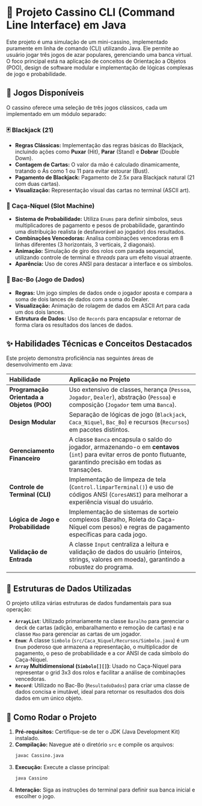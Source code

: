 # 🎰 Projeto Cassino CLI (Command Line Interface) em Java

Este projeto é uma simulação de um mini-cassino, implementado puramente em linha de comando (CLI) utilizando Java. Ele permite ao usuário jogar três jogos de azar populares, gerenciando uma banca virtual. O foco principal está na aplicação de conceitos de Orientação a Objetos (POO), design de software modular e implementação de lógicas complexas de jogo e probabilidade.

## 🎲 Jogos Disponíveis

O cassino oferece uma seleção de três jogos clássicos, cada um implementado em um módulo separado:

### 🃏 Blackjack (21)
* **Regras Clássicas:** Implementação das regras básicas do Blackjack, incluindo ações como **Puxar** (Hit), **Parar** (Stand) e **Dobrar** (Double Down).
* **Contagem de Cartas:** O valor da mão é calculado dinamicamente, tratando o Ás como 1 ou 11 para evitar estourar (Bust).
* **Pagamento de Blackjack:** Pagamento de 2.5x para Blackjack natural (21 com duas cartas).
* **Visualização:** Representação visual das cartas no terminal (ASCII art).

### 🎰 Caça-Níquel (Slot Machine)
* **Sistema de Probabilidade:** Utiliza `Enums` para definir símbolos, seus multiplicadores de pagamento e pesos de probabilidade, garantindo uma distribuição realista (e desfavorável ao jogador) dos resultados.
* **Combinações Vencedoras:** Analisa combinações vencedoras em 8 linhas diferentes (3 horizontais, 3 verticais, 2 diagonais).
* **Animação:** Simulação de giro dos rolos com parada sequencial, utilizando controle de terminal e *threads* para um efeito visual atraente.
* **Aparência:** Uso de cores ANSI para destacar a interface e os símbolos.

### 🎲 Bac-Bo (Jogo de Dados)
* **Regras:** Um jogo simples de dados onde o jogador aposta e compara a soma de dois lances de dados com a soma do Dealer.
* **Visualização:** Animação de rolagem de dados em ASCII Art para cada um dos dois lances.
* **Estrutura de Dados:** Uso de `Records` para encapsular e retornar de forma clara os resultados dos lances de dados.

## ✨ Habilidades Técnicas e Conceitos Destacados

Este projeto demonstra proficiência nas seguintes áreas de desenvolvimento em Java:

| Habilidade | Aplicação no Projeto |
| :--- | :--- |
| **Programação Orientada a Objetos (POO)** | Uso extensivo de classes, herança (`Pessoa`, `Jogador`, `Dealer`), abstração (`Pessoa`) e composição (`Jogador` tem uma `Banca`). |
| **Design Modular** | Separação de lógicas de jogo (`Blackjack`, `Caca_Niquel`, `Bac_Bo`) e recursos (`Recursos`) em pacotes distintos. |
| **Gerenciamento Financeiro** | A classe `Banca` encapsula o saldo do jogador, armazenando-o em **centavos** (`int`) para evitar erros de ponto flutuante, garantindo precisão em todas as transações. |
| **Controle de Terminal (CLI)** | Implementação de limpeza de tela (`Control.limparTerminal()`) e uso de códigos ANSI (`CoresANSI`) para melhorar a experiência visual do usuário. |
| **Lógica de Jogo e Probabilidade** | Implementação de sistemas de sorteio complexos (Baralho, Roleta do Caça-Níquel com pesos) e regras de pagamento específicas para cada jogo. |
| **Validação de Entrada** | A classe `Input` centraliza a leitura e validação de dados do usuário (inteiros, strings, valores em moeda), garantindo a robustez do programa. |

## 📐 Estruturas de Dados Utilizadas

O projeto utiliza várias estruturas de dados fundamentais para sua operação:

* **`ArrayList`**: Utilizado primariamente na classe `Baralho` para gerenciar o deck de cartas (adição, embaralhamento e remoção de cartas) e na classe `Mao` para gerenciar as cartas de um jogador.
* **`Enum`**: A classe `Simbolo` (`src/Caca_Niquel/Recursos/Simbolo.java`) é um `Enum` poderoso que armazena a representação, o multiplicador de pagamento, o peso de probabilidade e a cor ANSI de cada símbolo do Caça-Níquel.
* **`Array` Multidimensional (`Simbolo[][]`)**: Usado no Caça-Níquel para representar o grid 3x3 dos rolos e facilitar a análise de combinações vencedoras.
* **`Record`**: Utilizado no Bac-Bo (`ResultadoDados`) para criar uma classe de dados concisa e imutável, ideal para retornar os resultados dos dois dados em um único objeto.

## 🚀 Como Rodar o Projeto

1.  **Pré-requisitos:** Certifique-se de ter o JDK (Java Development Kit) instalado.
2.  **Compilação:** Navegue até o diretório `src` e compile os arquivos:
    ```bash
    javac Cassino.java
    ```
3.  **Execução:** Execute a classe principal:
    ```bash
    java Cassino
    ```
4.  **Interação:** Siga as instruções do terminal para definir sua banca inicial e escolher o jogo.
